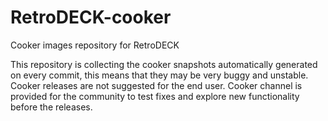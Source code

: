 # RetroDECK-cooker
Cooker images repository for RetroDECK

This repository is collecting the cooker snapshots automatically generated on every commit, this means that they may be very buggy and unstable.
Cooker releases are not suggested for the end user.
Cooker channel is provided for the community to test fixes and explore new functionality before the releases.
